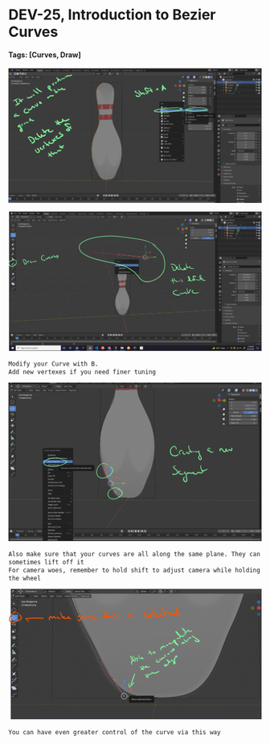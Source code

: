 # DEV-25, Introduction to Bezier Curves
#### Tags: [Curves, Draw]

![](../images/DEV-25-A.png)

![](../images/DEV-25-B.png)
    
    Modify your Curve with B.
    Add new vertexes if you need finer tuning

![](../images/DEV-25-C.png)

    Also make sure that your curves are all along the same plane. They can sometimes lift off it
    For camera woes, remember to hold shift to adjust camera while holding the wheel

![](../images/DEV-25-D.png)

    You can have even greater control of the curve via this way